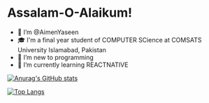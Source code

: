# Assalam-O-Alaikum!
- 👋 I’m @AimenYaseen
- 🎓 I'm a final year student of COMPUTER SCience at COMSATS University Islamabad, Pakistan
- 👀 I’m new to programming
- 🤞 I’m currently learning REACTNATIVE

<!---
AimenYaseen/AimenYaseen is a ✨ special ✨ repository because its `README.md` (this file) appears on your GitHub profile.
You can click the Preview link to take a look at your changes.
--->



[![Anurag's GitHub stats](https://github-readme-stats.vercel.app/api?username=AimenYaseen&&show_icons=true&hide_border=true&title_color=349DF0&icon_color=349DF0&text_color=ffffff&bg_color=0D1117)](https://github.com/anuraghazra/github-readme-stats)

[![Top Langs](https://github-readme-stats.vercel.app/api/top-langs/?username=AimenYaseen&layout=compact&text_color=ffffff&bg_color=0D1117hide_border=true&title_color=349DF0)](https://github.com/anuraghazra/github-readme-stats)
